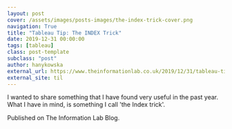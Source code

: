 ```yaml
---
layout: post
cover: /assets/images/posts-images/the-index-trick-cover.png
navigation: True
title: "Tableau Tip: The INDEX Trick"
date: 2019-12-31 00:00:00
tags: [tableau]
class: post-template
subclass: "post"
author: hanykowska
external_url: https://www.theinformationlab.co.uk/2019/12/31/tableau-tip-the-index-trick/
external_site: til
---
```


I wanted to share something that I have found very useful in the past year. What I have in mind, is something I call 'the Index trick'.

Published on The Information Lab Blog.
